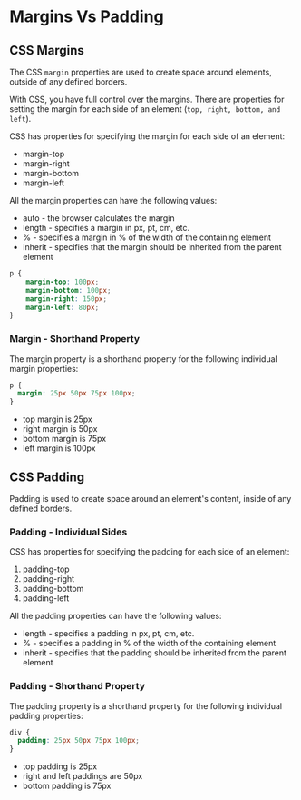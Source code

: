 # Margins Vs Padding

## CSS Margins
The CSS `margin` properties are used to create space around elements, outside of any defined borders.

With CSS, you have full control over the margins. There are properties for setting the margin for each side of an element (`top, right, bottom, and left`).

CSS has properties for specifying the margin for each side of an element:

* margin-top
* margin-right
* margin-bottom
* margin-left

All the margin properties can have the following values:

* auto - the browser calculates the margin
* length - specifies a margin in px, pt, cm, etc.
* % - specifies a margin in % of the width of the containing element
* inherit - specifies that the margin should be inherited from the parent element

```CSS
p {
    margin-top: 100px;
    margin-bottom: 100px;
    margin-right: 150px;
    margin-left: 80px;
}
```
### Margin - Shorthand Property

The margin property is a shorthand property for the following individual margin properties:

```css
p {
  margin: 25px 50px 75px 100px;
}
```
* top margin is 25px
* right margin is 50px
* bottom margin is 75px
* left margin is 100px

## CSS Padding
Padding is used to create space around an element's content, inside of any defined borders.

### Padding - Individual Sides
CSS has properties for specifying the padding for each side of an element:

1. padding-top
2. padding-right
3. padding-bottom
4. padding-left

All the padding properties can have the following values:

* length - specifies a padding in px, pt, cm, etc.
* % - specifies a padding in % of the width of the containing element
* inherit - specifies that the padding should be inherited from the parent element

### Padding - Shorthand Property
The padding property is a shorthand property for the following individual padding properties:
```CSS
div {
  padding: 25px 50px 75px 100px;
}
```
* top padding is 25px
* right and left paddings are 50px
* bottom padding is 75px
